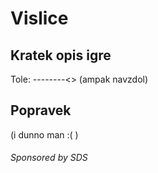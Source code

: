 # Vislice

## Kratek opis igre
Tole: --------&lt;> (ampak navzdol) 

## Popravek
(i dunno man :( )
###### Sponsored by SDS


